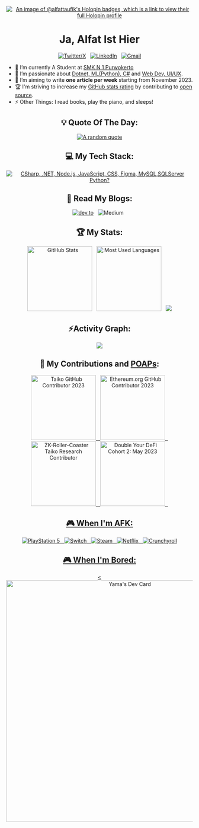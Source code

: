 <div align="center">

[![An image of @alfattaufik's Holopin badges, which is a link to view their full Holopin profile](https://holopin.me/alfattaufik)](https://holopin.io/@alfattaufik)
<h1 align="center">Ja, Alfat Ist Hier</h1>

[![Twitter/X](https://skillicons.dev/icons?i=instagram)](https://www.instagram.com/alfattaufik/) &nbsp;
[![LinkedIn](https://skillicons.dev/icons?i=linkedin)](https://www.linkedin.com/in/alfat-nurhidayat-0831aa25b?utm_source=share&utm_campaign=share_via&utm_content=profile&utm_medium=android_app) &nbsp;
[![Gmail](https://skillicons.dev/icons?i=gmail)](mailto:alfatnurhidayatrevisi@gmail.com?subject=Hello%20Alfat,%20From%20Github)

</div>

- 🔭 I’m currently A Student at [SMK N 1 Purwokerto](https://smkn1purwokerto.sch.id/)
- 🌱 I’m passionate about [Dotnet, ML(Python), C#](https://learn.microsoft.com/id-id/training/) and [Web Dev, UI/UX](https://dev-foralfat.pantheonsite.io/).
- 📝 I’m aiming to write **one article per week** starting from November 2023.
- 🏆 I'm striving to increase my [GitHub stats rating](#🏆-my-stats) by contributing to [open source](https://opensource.com/resources/what-open-source).
- ⚡ Other Things: I read books, play the piano, and sleeps!

<div align="center">

## 💡 Quote Of The Day:

[![A random quote](https://quotes-github-readme.vercel.app/api?type=horizontal&theme=dark)](https://github.com/piyushsuthar/github-readme-quotes)

## 💻 My Tech Stack:

[![CSharp, .NET, Node.js, JavaScript, CSS, Figma, MySQL,SQLServer Python?](https://skillicons.dev/icons?i=cs,dotnet,nodejs,js,css,figma,mysql,py)](https://skillicons.dev)

## 📖 Read My Blogs:

<p>
    <a target="_blank"href="https://dev.to/alfattaufik"><img alt="dev.to" src="https://img.shields.io/badge/dev.to-0A0A0A?style=for-the-badge&logo=dev.to&logoColor=white" /></a>&nbsp;&nbsp;
    <a target="_blank"https://medium.com/@alfatnurhidayatrevisi"><img alt="Medium" src="https://img.shields.io/badge/Medium-12100E?style=for-the-badge&logo=medium&logoColor=white" /></a>&nbsp;&nbsp;
</p>

## 🏆 My Stats:

<p>
    <img height=175 alt="GitHub Stats" src="https://github-readme-stats.vercel.app/api?username=AlfatTaufik&show_icons=true&count_private=true&theme=dark" />&nbsp;&nbsp;
    <img height=175 alt="Most Used Languages" src="https://github-readme-stats.vercel.app/api/top-langs/?username=AlfatTaufik&layout=compact&theme=dark" />&nbsp;&nbsp;
    <img src="https://user-images.githubusercontent.com/73097560/115834477-dbab4500-a447-11eb-908a-139a6edaec5c.gif"><h2 align="center">⚡Activity Graph:</h2>
    <img align="center" src="https://github-readme-activity-graph.vercel.app/graph?username=AlfatTaufik&theme=tokyo-night"/>

</p>

## 🤝 My Contributions and [POAPs](https://www.gitpoap.io/p/0x994cca07c9f25fe84211ea61b61eab5552a32c6d):

<p>
    <a target="_blank"href="https://www.gitpoap.io/gp/893"><img height=175 alt="Taiko GitHub Contributor 2023" src="https://www.gitpoap.io/_next/image?url=https%3A%2F%2Fassets.poap.xyz%2Fgitpoap3a-2023-taiko-contributor-2022-logo-1671723111328.png&w=750&q=75" />&nbsp;&nbsp;
    <a target="_blank"href="https://www.gitpoap.io/gp/879"><img height=175 alt="Ethereum.org GitHub Contributor 2023" src="https://www.gitpoap.io/_next/image?url=https%3A%2F%2Fassets.poap.xyz%2Fgitpoap3a-2023-ethereumorg-contributor-2022-logo-1671568487547.png&w=750&q=75" />&nbsp;&nbsp;
    <a target="_blank"href="https://poap.gallery/event/128736"><img height=175 alt="ZK-Roller-Coaster Taiko Research Contributor" src="https://assets.poap.xyz/taiko-research-contributors-2023-logo-1685987761596.png" />&nbsp;&nbsp;
    <a target="_blank" href="https://collectors.poap.xyz/en-US/token/6673781"><img height=175 alt="Double Your DeFi Cohort 2: May 2023" src="https://assets.poap.xyz/0c6eaacb-d527-479b-8a0e-d9e60726851d.png" />&nbsp;&nbsp;
</p>

## 🎮 When I'm AFK:

![PlayStation 5](https://img.shields.io/badge/Playstation%205-003791?style=for-the-badge&logo=playstation-5&logoColor=white) &nbsp;
![Switch](https://img.shields.io/badge/Switch-E60012?style=for-the-badge&logo=nintendo-switch&logoColor=white) &nbsp;
![Steam](https://img.shields.io/badge/steam-%23000000.svg?style=for-the-badge&logo=steam&logoColor=white) &nbsp;
![Netflix](https://img.shields.io/badge/Netflix-E50914?style=for-the-badge&logo=netflix&logoColor=white) &nbsp;
![Crunchyroll](https://img.shields.io/badge/Crunchyroll-F47521?style=for-the-badge&logo=crunchyroll&logoColor=white)

## 🎮 When I'm Bored:
<<a href="https://app.daily.dev/yama15"><img src="https://api.daily.dev/devcards/v2/GfisdEhI1uZ95eUmJzpsa.png?type=wide&r=5e8" width="652" alt="Yama's Dev Card"/></a>


</div>
